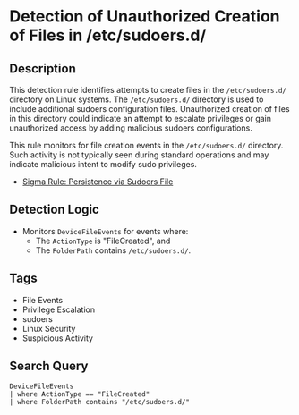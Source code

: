 # Detection of Unauthorized Creation of Files in /etc/sudoers.d/

## Description
This detection rule identifies attempts to create files in the `/etc/sudoers.d/` directory on Linux systems. The `/etc/sudoers.d/` directory is used to include additional sudoers configuration files. Unauthorized creation of files in this directory could indicate an attempt to escalate privileges or gain unauthorized access by adding malicious sudoers configurations.

This rule monitors for file creation events in the `/etc/sudoers.d/` directory. Such activity is not typically seen during standard operations and may indicate malicious intent to modify sudo privileges.

- [Sigma Rule: Persistence via Sudoers File](https://github.com/SigmaHQ/sigma/blob/0bb6f0c0d75ae3e1c37f9ab77d68f20cdb32ecd3/rules/linux/file_event/file_event_lnx_persistence_sudoers_files.yml)

## Detection Logic
- Monitors `DeviceFileEvents` for events where:
  - The `ActionType` is "FileCreated", and
  - The `FolderPath` contains `/etc/sudoers.d/`.

## Tags
- File Events
- Privilege Escalation
- sudoers
- Linux Security
- Suspicious Activity

## Search Query
```kql
DeviceFileEvents
| where ActionType == "FileCreated"
| where FolderPath contains "/etc/sudoers.d/"
